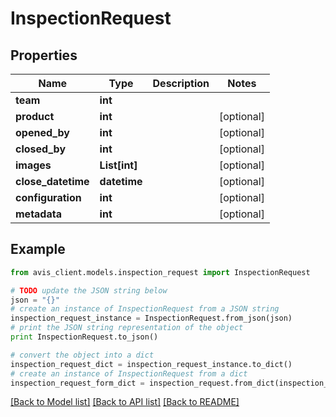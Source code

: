 # InspectionRequest


## Properties

Name | Type | Description | Notes
------------ | ------------- | ------------- | -------------
**team** | **int** |  | 
**product** | **int** |  | [optional] 
**opened_by** | **int** |  | [optional] 
**closed_by** | **int** |  | [optional] 
**images** | **List[int]** |  | [optional] 
**close_datetime** | **datetime** |  | [optional] 
**configuration** | **int** |  | [optional] 
**metadata** | **int** |  | [optional] 

## Example

```python
from avis_client.models.inspection_request import InspectionRequest

# TODO update the JSON string below
json = "{}"
# create an instance of InspectionRequest from a JSON string
inspection_request_instance = InspectionRequest.from_json(json)
# print the JSON string representation of the object
print InspectionRequest.to_json()

# convert the object into a dict
inspection_request_dict = inspection_request_instance.to_dict()
# create an instance of InspectionRequest from a dict
inspection_request_form_dict = inspection_request.from_dict(inspection_request_dict)
```
[[Back to Model list]](../README.md#documentation-for-models) [[Back to API list]](../README.md#documentation-for-api-endpoints) [[Back to README]](../README.md)


